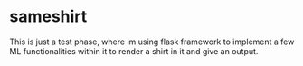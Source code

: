 # sameshirt
This is just a test phase, where im using flask framework to implement a few ML functionalities within it to render a shirt in it and give an output. 
